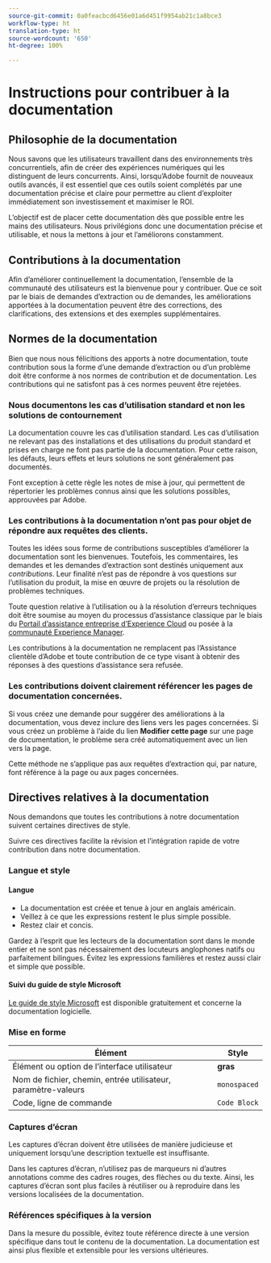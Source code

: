 ```yaml
---
source-git-commit: 0a0feacbcd6456e01a6d451f9954ab21c1a8bce3
workflow-type: ht
translation-type: ht
source-wordcount: '650'
ht-degree: 100%

---
```

# Instructions pour contribuer à la documentation

## Philosophie de la documentation

Nous savons que les utilisateurs travaillent dans des environnements très concurrentiels, afin de créer des expériences numériques qui les distinguent de leurs concurrents. Ainsi, lorsqu’Adobe fournit de nouveaux outils avancés, il est essentiel que ces outils soient complétés par une documentation précise et claire pour permettre au client d’exploiter immédiatement son investissement et maximiser le ROI.

L’objectif est de placer cette documentation dès que possible entre les mains des utilisateurs. Nous privilégions donc une documentation précise et utilisable, et nous la mettons à jour et l’améliorons constamment.

## Contributions à la documentation

Afin d’améliorer continuellement la documentation, l’ensemble de la communauté des utilisateurs est la bienvenue pour y contribuer. Que ce soit par le biais de demandes d’extraction ou de demandes, les améliorations apportées à la documentation peuvent être des corrections, des clarifications, des extensions et des exemples supplémentaires.

## Normes de la documentation

Bien que nous nous félicitions des apports à notre documentation, toute contribution sous la forme d’une demande d’extraction ou d’un problème doit être conforme à nos normes de contribution et de documentation. Les contributions qui ne satisfont pas à ces normes peuvent être rejetées.

### Nous documentons les cas d’utilisation standard et non les solutions de contournement

La documentation couvre les cas d’utilisation standard. Les cas d’utilisation ne relevant pas des installations et des utilisations du produit standard et prises en charge ne font pas partie de la documentation. Pour cette raison, les défauts, leurs effets et leurs solutions ne sont généralement pas documentés.

Font exception à cette règle les notes de mise à jour, qui permettent de répertorier les problèmes connus ainsi que les solutions possibles, approuvées par Adobe.

### Les contributions à la documentation n’ont pas pour objet de répondre aux requêtes des clients.

Toutes les idées sous forme de contributions susceptibles d’améliorer la documentation sont les bienvenues. Toutefois, les commentaires, les demandes et les demandes d’extraction sont destinés uniquement aux *contributions*. Leur finalité n’est pas de répondre à vos questions sur l’utilisation du produit, la mise en œuvre de projets ou la résolution de problèmes techniques.

Toute question relative à l’utilisation ou à la résolution d’erreurs techniques doit être soumise au moyen du processus d’assistance classique par le biais du [Portail d’assistance entreprise d’Experience Cloud](https://helpx.adobe.com/fr/contact/enterprise-support.ec.html) ou posée à la [communauté Experience Manager](https://experienceleaguecommunities.adobe.com/t5/adobe-experience-manager/ct-p/adobe-experience-manager-community).

Les contributions à la documentation ne remplacent pas l’Assistance clientèle d’Adobe et toute contribution de ce type visant à obtenir des réponses à des questions d’assistance sera refusée.

### Les contributions doivent clairement référencer les pages de documentation concernées.

Si vous créez une demande pour suggérer des améliorations à la documentation, vous devez inclure des liens vers les pages concernées. Si vous créez un problème à l’aide du lien **Modifier cette page** sur une page de documentation, le problème sera créé automatiquement avec un lien vers la page.

Cette méthode ne s’applique pas aux requêtes d’extraction qui, par nature, font référence à la page ou aux pages concernées.

## Directives relatives à la documentation

Nous demandons que toutes les contributions à notre documentation suivent certaines directives de style.

Suivre ces directives facilite la révision et l’intégration rapide de votre contribution dans notre documentation.

### Langue et style

#### Langue

* La documentation est créée et tenue à jour en anglais américain.
* Veillez à ce que les expressions restent le plus simple possible.
* Restez clair et concis.

Gardez à l’esprit que les lecteurs de la documentation sont dans le monde entier et ne sont pas nécessairement des locuteurs anglophones natifs ou parfaitement bilingues. Évitez les expressions familières et restez aussi clair et simple que possible.

#### Suivi du guide de style Microsoft

[Le guide de style Microsoft](https://docs.microsoft.com/fr-fr/style-guide/welcome/) est disponible gratuitement et concerne la documentation logicielle.

### Mise en forme

| Élément | Style |
| -------------------------------------------- | ---------------- |
| Élément ou option de l’interface utilisateur | **gras** |
| Nom de fichier, chemin, entrée utilisateur, paramètre-valeurs | `monospaced` |
| Code, ligne de commande | ```Code Block``` |

### Captures d’écran

Les captures d’écran doivent être utilisées de manière judicieuse et uniquement lorsqu’une description textuelle est insuffisante.

Dans les captures d’écran, n’utilisez pas de marqueurs ni d’autres annotations comme des cadres rouges, des flèches ou du texte. Ainsi, les captures d’écran sont plus faciles à réutiliser ou à reproduire dans les versions localisées de la documentation.

### Références spécifiques à la version

Dans la mesure du possible, évitez toute référence directe à une version spécifique dans tout le contenu de la documentation. La documentation est ainsi plus flexible et extensible pour les versions ultérieures.
